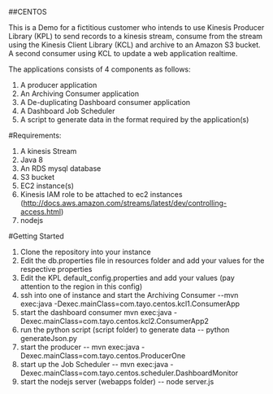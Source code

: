 ##CENTOS

This is a Demo for a fictitious customer who intends to use Kinesis Producer Library (KPL) to send records to a kinesis stream, consume from the stream using the Kinesis Client Library (KCL) and archive to an Amazon S3 bucket. A second consumer using KCL to update a web application realtime. 

The applications consists of 4 components as follows:

1. A producer application
2. An Archiving Consumer application
3. A De-duplicating Dashboard consumer application
4. A Dashboard Job Scheduler
5. A script to generate data in the format required by the application(s)

#Requirements:
1. A kinesis Stream
2. Java 8
3. An RDS mysql database
4. S3 bucket
5. EC2 instance(s)
6. Kinesis IAM role to be attached to ec2 instances (http://docs.aws.amazon.com/streams/latest/dev/controlling-access.html)
7. nodejs

#Getting Started
1. Clone the repository into your instance
2. Edit the db.properties file in resources folder and add your values for the respective properties
3. Edit the KPL default_config.properties and add your values (pay attention to the region in this config)
4. ssh into one of instance and start the Archiving Consumer --mvn exec:java -Dexec.mainClass=com.tayo.centos.kcl1.ConsumerApp
5. start the dashboard consumer mvn exec:java -Dexec.mainClass=com.tayo.centos.kcl2.ConsumerApp2
6. run the python script (script folder) to generate data -- python generateJson.py
6. start the producer -- mvn exec:java -Dexec.mainClass=com.tayo.centos.ProducerOne
7. start up the Job Scheduler -- mvn exec:java -Dexec.mainClass=com.tayo.centos.scheduler.DashboardMonitor
8. start the nodejs server (webapps folder) -- node server.js




